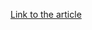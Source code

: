 [Link to the article](https://news.sophos.com/en-us/2023/07/27/uncovering-an-iranian-mobile-malware-campaign/)
